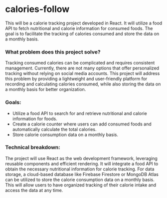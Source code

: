 # calories-follow

This will be a calorie tracking project developed in React. It will utilize a food API to fetch nutritional and calorie information for consumed foods. The goal is to facilitate the tracking of calories consumed and store the data on a monthly basis.

### What problem does this project solve?
Tracking consumed calories can be complicated and requires consistent management. Currently, there are not many options that offer personalized tracking without relying on social media accounts. This project will address this problem by providing a lightweight and user-friendly platform for recording and calculating calories consumed, while also storing the data on a monthly basis for better organization.

### Goals:

- Utilize a food API to search for and retrieve nutritional and calorie information for foods.
- Create a calorie counter where users can add consumed foods and automatically calculate the total calories.
- Store calorie consumption data on a monthly basis.

### Technical breakdown:
The project will use React as the web development framework, leveraging reusable components and efficient rendering. It will integrate a food API to obtain the necessary nutritional information for calorie tracking.
For data storage, a cloud-based database like Firebase Firestore or MongoDB Atlas can be utilized to store the calorie consumption data on a monthly basis. This will allow users to have organized tracking of their calorie intake and access the data at any time.
      
